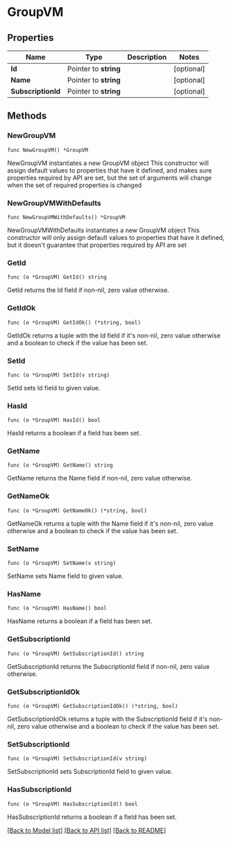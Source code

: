 # GroupVM

## Properties

Name | Type | Description | Notes
------------ | ------------- | ------------- | -------------
**Id** | Pointer to **string** |  | [optional] 
**Name** | Pointer to **string** |  | [optional] 
**SubscriptionId** | Pointer to **string** |  | [optional] 

## Methods

### NewGroupVM

`func NewGroupVM() *GroupVM`

NewGroupVM instantiates a new GroupVM object
This constructor will assign default values to properties that have it defined,
and makes sure properties required by API are set, but the set of arguments
will change when the set of required properties is changed

### NewGroupVMWithDefaults

`func NewGroupVMWithDefaults() *GroupVM`

NewGroupVMWithDefaults instantiates a new GroupVM object
This constructor will only assign default values to properties that have it defined,
but it doesn't guarantee that properties required by API are set

### GetId

`func (o *GroupVM) GetId() string`

GetId returns the Id field if non-nil, zero value otherwise.

### GetIdOk

`func (o *GroupVM) GetIdOk() (*string, bool)`

GetIdOk returns a tuple with the Id field if it's non-nil, zero value otherwise
and a boolean to check if the value has been set.

### SetId

`func (o *GroupVM) SetId(v string)`

SetId sets Id field to given value.

### HasId

`func (o *GroupVM) HasId() bool`

HasId returns a boolean if a field has been set.

### GetName

`func (o *GroupVM) GetName() string`

GetName returns the Name field if non-nil, zero value otherwise.

### GetNameOk

`func (o *GroupVM) GetNameOk() (*string, bool)`

GetNameOk returns a tuple with the Name field if it's non-nil, zero value otherwise
and a boolean to check if the value has been set.

### SetName

`func (o *GroupVM) SetName(v string)`

SetName sets Name field to given value.

### HasName

`func (o *GroupVM) HasName() bool`

HasName returns a boolean if a field has been set.

### GetSubscriptionId

`func (o *GroupVM) GetSubscriptionId() string`

GetSubscriptionId returns the SubscriptionId field if non-nil, zero value otherwise.

### GetSubscriptionIdOk

`func (o *GroupVM) GetSubscriptionIdOk() (*string, bool)`

GetSubscriptionIdOk returns a tuple with the SubscriptionId field if it's non-nil, zero value otherwise
and a boolean to check if the value has been set.

### SetSubscriptionId

`func (o *GroupVM) SetSubscriptionId(v string)`

SetSubscriptionId sets SubscriptionId field to given value.

### HasSubscriptionId

`func (o *GroupVM) HasSubscriptionId() bool`

HasSubscriptionId returns a boolean if a field has been set.


[[Back to Model list]](../README.md#documentation-for-models) [[Back to API list]](../README.md#documentation-for-api-endpoints) [[Back to README]](../README.md)


